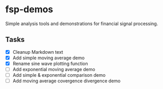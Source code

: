 # fsp-demos
Simple analysis tools and demonstrations for financial signal processing.

## Tasks
- [x] Cleanup Markdown text
- [x] Add simple moving average demo
- [x] Rename sine wave plotting function
- [ ] Add exponential moving average demo
- [ ] Add simple & exponential comparison demo
- [ ] Add moving average covergence divergence demo
